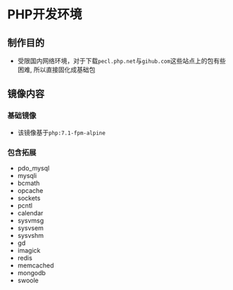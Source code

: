 # PHP开发环境

## 制作目的

+ 受限国内网络环境，对于下载`pecl.php.net`与`gihub.com`这些站点上的包有些困难, 所以直接固化成基础包

## 镜像内容

### 基础镜像

+ 该镜像基于`php:7.1-fpm-alpine`

### 包含拓展

+ pdo_mysql 
+ mysqli 
+ bcmath 
+ opcache 
+ sockets 
+ pcntl 
+ calendar 
+ sysvmsg 
+ sysvsem 
+ sysvshm
+ gd
+ imagick
+ redis
+ memcached
+ mongodb
+ swoole

